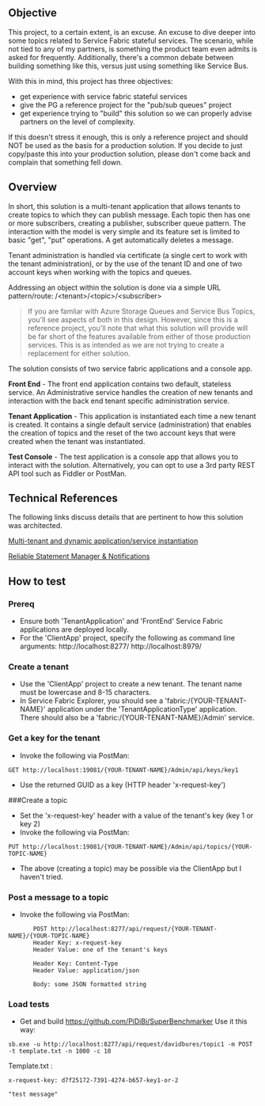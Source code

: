 ## Objective ##
This project, to a certain extent, is an excuse. An excuse to dive deeper into some topics related to Service Fabric stateful services. The scenario, while not tied to any of my partners, is something the product team even admits is asked for frequently. Additionally, there's a common debate between building something like this, versus just using something like Service Bus. 
 
With this in mind, this project has three objectives:
* get experience with service fabric stateful services
* give the PG a reference project for the "pub/sub queues" project
* get experience trying to "build" this solution so we can properly advise partners on the level of complexity. 

If this doesn't stress it enough, this is only a reference project and should NOT be used as the basis for a production solution. If you decide to just copy/paste this into your production solution, please don't come back and complain that something fell down.

## Overview ##
In short, this solution is a multi-tenant application that allows tenants to create topics to which they can publish message. Each topic then has one or more subscribers, creating a publisher, subscriber queue pattern. The interaction with the model is very simple and its feature set is limited to basic "get", "put" operations. A get automatically deletes a message. 

Tenant administration is handled via certificate (a single cert to work with the tenant administration), or by the use of the tenant ID and one of two account keys when working with the topics and queues. 

Addressing an object within the solution is done via a simple URL pattern/route: /\<tenant\>/\<topic\>/\<subscriber\>
 
> If you are famliar with Azure Storage Queues and Service Bus Topics, you'll see aspects of both in this design. However, since this is a reference project, you'll note that what this solution will provide will be far short of the features available from either of those production services. This is as intended as we are not trying to create a replacement for either solution.

The solution consists of two service fabric applications and a console app. 

**Front End** - The front end application contains two default, stateless service. An Administrative service handles the creation of new tenants and interaction with the back end tenant specific administration service. 

**Tenant Application** - This application is instantiated each time a new tenant is created. It contains a single default service (administration) that enables the creation of topics and the reset of the two account keys that were created when the tenant was instantiated.

**Test Console** - The test application is a console app that allows you to interact with the solution. Alternatively, you can opt to use a 3rd party REST API tool such as Fiddler or PostMan. 

## Technical References ##
The following links discuss details that are pertinent to how this solution was architected. 

[Multi-tenant and dynamic application/service instantiation](https://azure.microsoft.com/en-us/resources/samples/service-fabric-dotnet-iot/)

[Reliable Statement Manager & Notifications](https://docs.microsoft.com/en-us/azure/service-fabric/service-fabric-reliable-services-notifications)

## How to test
### Prereq
* Ensure both 'TenantApplication' and 'FrontEnd' Service Fabric applications are deployed locally.
* For the 'ClientApp' project, specify the following as command line arguments:  http://localhost:8277/ http://localhost:8979/
 
### Create a tenant
* Use the 'ClientApp' project to create a new tenant. The tenant name must be lowercase and 8-15 characters.
* In Service Fabric Explorer, you should see a 'fabric:/{YOUR-TENANT-NAME}' application under the 'TenantApplicationType' application.  There should also be a 'fabric:/{YOUR-TENANT-NAME}/Admin' service.
 
### Get a key for the tenant
* Invoke the following via PostMan:  
```
GET http://localhost:19081/{YOUR-TENANT-NAME}/Admin/api/keys/key1
```
* Use the returned GUID as a key (HTTP header 'x-request-key')
 
###Create a topic
* Set the 'x-request-key' header with a value of the tenant's key (key 1 or key 2)
* Invoke the following via PostMan:
```
PUT http://localhost:19081/{YOUR-TENANT-NAME}/Admin/api/topics/{YOUR-TOPIC-NAME}
```
 
* The above (creating a topic) may be possible via the ClientApp but I haven't tried.
 
### Post a message to a topic
* Invoke the following via PostMan:
```
	   POST http://localhost:8277/api/request/{YOUR-TENANT-NAME}/{YOUR-TOPIC-NAME}
	   Header Key: x-request-key
	   Header Value: one of the tenant's keys
	 
	   Header Key: Content-Type
	   Header Value: application/json
	 
	   Body: some JSON formatted string
```
### Load tests
* Get and build https://github.com/PiDiBi/SuperBenchmarker
Use it this way: 
```
sb.exe -u http://localhost:8277/api/request/davidbures/topic1 -m POST -t template.txt -n 1000 -c 10
```
Template.txt :
```
x-request-key: d7f25172-7391-4274-b657-key1-or-2

"test message"
```
